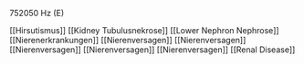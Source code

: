 752050 Hz (E)

[[Hirsutismus]]
[[Kidney Tubulusnekrose]]
[[Lower Nephron Nephrose]]
[[Nierenerkrankungen]]
[[Nierenversagen]]
[[Nierenversagen]]
[[Nierenversagen]]
[[Nierenversagen]]
[[Nierenversagen]]
[[Renal Disease]]